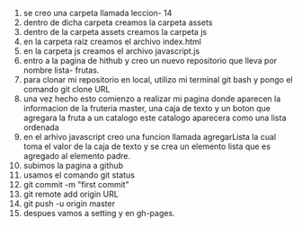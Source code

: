 1. se creo una carpeta llamada leccion- 14
2. dentro de dicha carpeta creamos la carpeta assets
3. dentro de la carpeta assets creamos la carpeta js
4. en la carpeta raiz creamos el archivo index.html
5. en la carpeta js creamos el archivo javascript.js
6. entro a la pagina de hithub y creo un nuevo repositorio que lleva por nombre lista- frutas.
7. para clonar mi repositorio en local, utilizo mi  terminal git bash y pongo el comando git clone URL
8. una vez hecho esto comienzo a realizar mi pagina donde aparecen la informacion de la fruteria master, una caja de texto y un boton que agregara la fruta a un catalogo
este catalogo aparecera como una lista ordenada
9. en el arhivo javascript creo una funcion llamada agregarLista la cual toma el valor de la caja de texto y se crea un elemento lista que es agregado al elemento padre.
10. subimos la pagina a github
11. usamos el comando git status
12. git commit -m "first commit"
13. git remote add origin URL
14. git push -u origin master
15. despues vamos a setting y en gh-pages.
